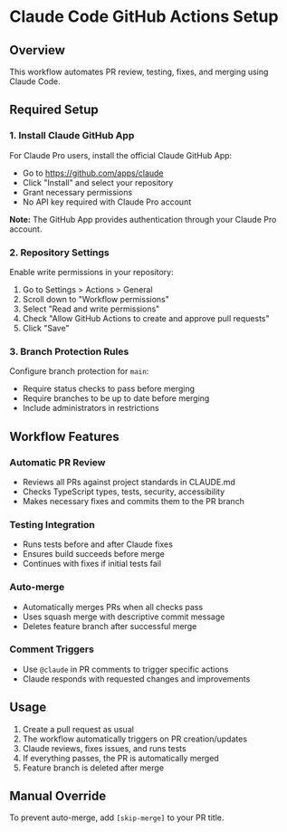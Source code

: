 # Claude Code GitHub Actions Setup

## Overview
This workflow automates PR review, testing, fixes, and merging using Claude Code.

## Required Setup

### 1. Install Claude GitHub App
For Claude Pro users, install the official Claude GitHub App:
- Go to https://github.com/apps/claude
- Click "Install" and select your repository
- Grant necessary permissions
- No API key required with Claude Pro account

**Note:** The GitHub App provides authentication through your Claude Pro account.

### 2. Repository Settings
Enable write permissions in your repository:
1. Go to Settings > Actions > General
2. Scroll down to "Workflow permissions"
3. Select "Read and write permissions" 
4. Check "Allow GitHub Actions to create and approve pull requests"
5. Click "Save"

### 3. Branch Protection Rules
Configure branch protection for `main`:
- Require status checks to pass before merging
- Require branches to be up to date before merging
- Include administrators in restrictions

## Workflow Features

### Automatic PR Review
- Reviews all PRs against project standards in CLAUDE.md
- Checks TypeScript types, tests, security, accessibility
- Makes necessary fixes and commits them to the PR branch

### Testing Integration
- Runs tests before and after Claude fixes
- Ensures build succeeds before merge
- Continues with fixes if initial tests fail

### Auto-merge
- Automatically merges PRs when all checks pass
- Uses squash merge with descriptive commit message
- Deletes feature branch after successful merge

### Comment Triggers
- Use `@claude` in PR comments to trigger specific actions
- Claude responds with requested changes and improvements

## Usage

1. Create a pull request as usual
2. The workflow automatically triggers on PR creation/updates
3. Claude reviews, fixes issues, and runs tests
4. If everything passes, the PR is automatically merged
5. Feature branch is deleted after merge

## Manual Override
To prevent auto-merge, add `[skip-merge]` to your PR title.